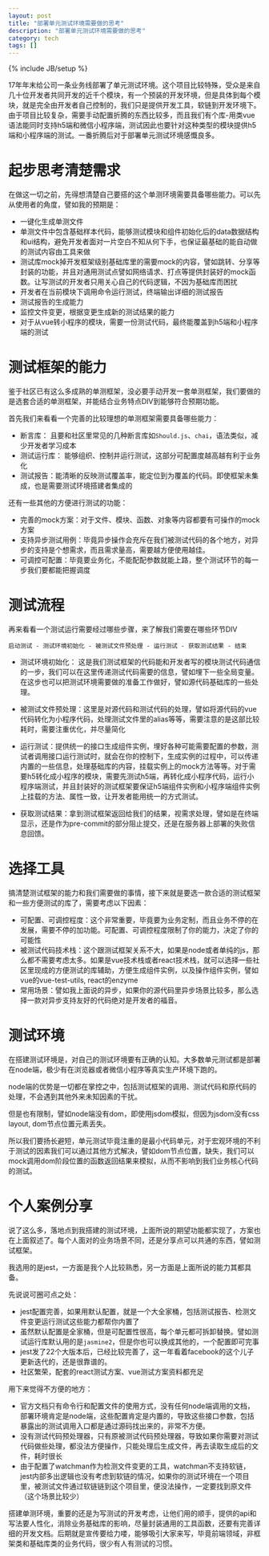 ```yaml
---
layout: post
title: "部署单元测试环境需要做的思考"
description: "部署单元测试环境需要做的思考"
category: tech
tags: []
---
```

{% include JB/setup %}

17年年末给公司一条业务线部署了单元测试环境。这个项目比较特殊，受众是来自几十位开发者共同开发的近千个模块，有一个预装的开发环境，但是具体到每个模块，就是完全由开发者自己控制的，我们只是提供开发工具，软链到开发环境下。由于项目比较复杂，需要手动配置折腾的东西比较多，而且我们有个库-用类vue语法能同时支持h5端和微信小程序端，测试因此也要针对这种类型的模块提供h5端和小程序端的测试。一番折腾后对于部署单元测试环境感慨良多。

# 起步思考清楚需求

在做这一切之前，先得想清楚自己要搭的这个单测环境需要具备哪些能力。可以先从使用者的角度，譬如我的预期是：

- 一键化生成单测文件
- 单测文件中包含基础样本代码，能够测试模块和组件初始化后的data数据结构和ui结构，避免开发者面对一片空白不知从何下手，也保证最基础的能自动做的测试内容由工具来做
- 测试库mock掉开发框架级别基础库里的需要mock的内容，譬如跳转、分享等封装的功能，并且对通用测试点譬如网络请求、打点等提供封装好的mock函数。让写测试的开发者只用关心自己的代码逻辑，不因为基础库而困扰
- 开发者在当前模块下调用命令运行测试，终端输出详细的测试报告
- 测试报告的生成能力
- 监控文件变更，根据变更生成新的测试结果的能力
- 对于从vue转小程序的模块，需要一份测试代码，最终能覆盖到h5端和小程序端的测试

# 测试框架的能力

鉴于社区已有这么多成熟的单测框架，没必要手动开发一套单测框架，我们要做的是选套合适的单测框架，并能结合业务特点DIV到能够符合预期功能。

首先我们来看看一个完善的比较理想的单测框架需要具备哪些能力：

- 断言库： 且要和社区里常见的几种断言库如`Should.js`、`chai`，语法类似，减少开发者学习成本
- 测试运行库： 能够组织、控制并运行测试，这部分可配置度越高越有利于业务化
- 测试报告：能清晰的反映测试覆盖率，能定位到为覆盖的代码。即使框架未集成，也是需要测试环境搭建者集成的

还有一些其他的方便进行测试的功能：

- 完善的mock方案：对于文件、模块、函数、对象等内容都要有可操作的mock方案
- 支持异步测试用例：毕竟异步操作会充斥在我们被测试代码的各个地方，对异步的支持是个想需求，而且需求量高，需要越方便使用越佳。
- 可调控可配置：毕竟要业务化，不能配配参数就能上路，整个测试环节的每一步我们要都能把握调度

# 测试流程

再来看看一个测试运行需要经过哪些步骤，来了解我们需要在哪些环节DIV

    启动测试 - 测试环境初始化 - 被测试文件预处理 - 运行测试 - 获取测试结果 - 结束

- 测试环境初始化： 这是我们测试框架的代码能和开发者写的模块测试代码通信的一步，我们可以在这里传递测试代码需要的信息，譬如埋下一些全局变量。在这步也可以把测试环境需要做的准备工作做好，譬如源代码基础库的一些处理。

- 被测试文件预处理：这里是对源代码和测试代码的处理，譬如将源代码的vue代码转化为小程序代码，处理测试文件里的alias等等，需要注意的是这部比较耗时，需要注重优化，并尽量简化

- 运行测试：提供统一的接口生成组件实例，埋好各种可能需要配置的参数，测试者调用接口运行测试时，就会在你的控制下，生成实例的过程中，可以传递内置的一些信息，处理基础库的内容，挂载实例上的mock方法等等。对于需要h5转化成小程序的模块，需要先测试h5端，再转化成小程序代码，运行小程序端测试，并且封装好的测试框架要保证h5端组件实例和小程序端组件实例上挂载的方法、属性一致，让开发者能用统一的方式测试。

- 获取测试结果：拿到测试框架返回给我们的结果，视需求处理，譬如是在终端显示，还是作为pre-commit的部分阻止提交，还是在服务器上部署的失败信息回馈。

# 选择工具

搞清楚测试框架的能力和我们需要做的事情，接下来就是要选一款合适的测试框架和一些方便测试的库了，需要考虑以下因素：

- 可配置、可调控程度：这个非常重要，毕竟要为业务定制，而且业务不停的在发展，需要不停的加功能。可配置、可调控程度限制了你的能力，决定了你的可能性
- 被测试代码技术栈：这个跟测试框架关系不大，如果是node或者单纯的js，那么都不需要考虑太多。如果是vue技术栈或者react技术栈，就可以选择一些社区里现成的方便测试的库辅助，方便生成组件实例，以及操作组件实例，譬如vue的vue-test-utils, react的enzyme
- 常用场景：譬如我上面说的异步，如果你的源代码里异步场景比较多，那么选择一款对异步支持友好的代码绝对是开发者的福音。

# 测试环境

在搭建测试环境是，对自己的测试环境要有正确的认知。大多数单元测试都是部署在node端，极少有在浏览器或者微信小程序等真实生产环境下跑的。

node端的优势是一切都在掌控之中，包括测试框架的调用、测试代码和原代码的处理，不会遇到其他外来未知因素的干扰。

但是也有限制，譬如node端没有dom，即使用jsdom模拟，但因为jsdom没有css layout, dom节点位置元素丢失。

所以我们要扬长避短，单元测试毕竟注重的是最小代码单元，对于宏观环境的不利于测试的因素我们可以通过其他方式解决，譬如dom节点位置，缺失，我们可以mock调用dom阶段位置的函数返回结果来模拟，从而不影响到我们业务核心代码的测试。

# 个人案例分享

说了这么多，落地点到我搭建的测试环境，上面所说的期望功能都实现了，方案也在上面叙述了。每个人面对的业务场景不同，还是分享点可以共通的东西，譬如测试框架。

我选用的是jest，一方面是我个人比较熟悉，另一方面是上面所说的能力其都具备。

先说说可圈可点之处：

- jest配置完善，如果用默认配置，就是一个大全家桶，包括测试报告、检测文件变更运行测试这些能力都帮你内置了
- 虽然默认配置是全家桶，但是可配置性很高，每个单元都可拆卸替换。譬如测试运行库默认用的是`jasmine2`，但是你也可以换成其他的，一个配置即可完事
- jest发了22个大版本后，已经比较完善了，这一年看着facebook的这个儿子更新迭代的，还是很靠谱的。
- 社区繁荣，配套的react测试方案、vue测试方案资料都充足

用下来觉得不方便的地方：

- 官方文档只有命令行和配置文件的使用方式，没有任何node端调用的文档，部署环境肯定是node端，这些配置肯定是内置的，导致这些接口参数，包括暴露出的测试调用入口都是通过源码找出来的，非常不方便。
- 没有测试代码预处理器，只有原被测试代码预处理器，导致如果你需要对测试代码做些处理，都没法方便操作，只能处理后生成文件，再去读取生成后的文件，耗时很长
- 由于配置了watchman作为检测文件变更的工具，watchman不支持软链，jest内部多出逻辑也没有考虑到软链的情况，如果你的测试环境在一个项目里，被测试文件通过软链链到这个项目里，便没法操作，一定要找到原文件（这个场景比较少）

搭建单测环境，重要的还是为写测试的开发考虑，让他们用的顺手，提供的api和写法要人性化，消除业务基础库的影响，尽量封装通用的工具函数，还要有完善详细的开发文档。后期就是宣传要给力喽，能够吸引大家来写，毕竟前端领域，非框架类和基础库类的业务代码，很少有人有测试的习惯。
